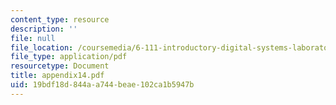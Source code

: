 ```yaml
---
content_type: resource
description: ''
file: null
file_location: /coursemedia/6-111-introductory-digital-systems-laboratory-spring-2006/19bdf18d844aa744beae102ca1b5947b_appendix14.pdf
file_type: application/pdf
resourcetype: Document
title: appendix14.pdf
uid: 19bdf18d-844a-a744-beae-102ca1b5947b
---
```

